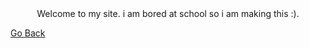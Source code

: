 <div align="center">Welcome to my site. i am bored at school so i am making this :).</div>

[Go Back](https://sastofficial.github.io/)

